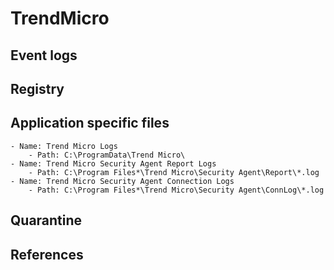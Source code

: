# TrendMicro

## Event logs

## Registry

## Application specific files

    - Name: Trend Micro Logs
        - Path: C:\ProgramData\Trend Micro\
    - Name: Trend Micro Security Agent Report Logs
        - Path: C:\Program Files*\Trend Micro\Security Agent\Report\*.log
    - Name: Trend Micro Security Agent Connection Logs
        - Path: C:\Program Files*\Trend Micro\Security Agent\ConnLog\*.log

## Quarantine

## References

